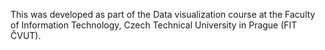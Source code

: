This was developed as part of the Data visualization course at the Faculty of Information Technology, Czech Technical University in Prague (FIT ČVUT).
